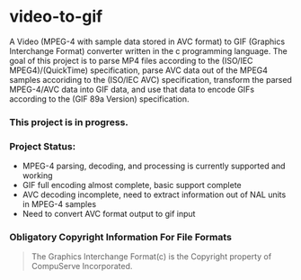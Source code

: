 # video-to-gif
A Video (MPEG-4 with sample data stored in AVC format) to GIF (Graphics Interchange Format) converter written in the c programming language. The goal of this project is to parse MP4 files according to the (ISO/IEC MPEG4)/(QuickTime) specification, parse AVC data out of the MPEG4 samples accoriding to the (ISO/IEC AVC) specification, transform the parsed MPEG-4/AVC data into GIF data, and use that data to encode GIFs according to the (GIF 89a Version) specification.

### This project is in progress.

### Project Status: 
- MPEG-4 parsing, decoding, and processing is currently supported and working 
- GIF full encoding almost complete, basic support complete
- AVC decoding incomplete, need to extract information out of NAL units in MPEG-4 samples
- Need to convert AVC format output to gif input


### Obligatory Copyright Information For File Formats
> The Graphics Interchange Format(c) is the Copyright property of CompuServe Incorporated.